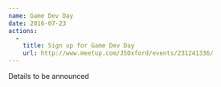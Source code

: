 ```yaml
---
name: Game Dev Day
date: 2016-07-23
actions:
  -
    title: Sign up for Game Dev Day
    url: http://www.meetup.com/JSOxford/events/231241336/
---
```


Details to be announced
